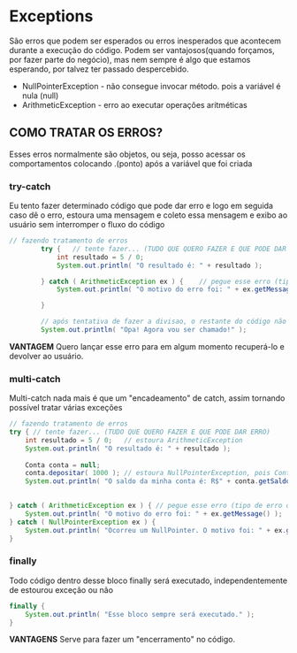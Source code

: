 # Exceptions

São erros que podem ser esperados ou erros inesperados que acontecem durante a execução do código.
Podem ser vantajosos(quando forçamos, por fazer parte do negócio), mas nem sempre é algo que estamos esperando, por talvez ter passado despercebido.

- NullPointerException - não consegue invocar método. pois a variável é nula (null)
- ArithmeticException - erro ao executar operações aritméticas

## COMO TRATAR OS ERROS?
Esses erros normalmente são objetos, ou seja, posso acessar os comportamentos colocando .(ponto) após a variável que foi criada

### try-catch
Eu tento fazer determinado código que pode dar erro e logo em seguida caso dê o erro, estoura uma mensagem e coleto essa mensagem e exibo ao usuário sem interromper o fluxo do código

```java
// fazendo tratamento de erros
        try {   // tente fazer... (TUDO QUE QUERO FAZER E QUE PODE DAR ERRO)
            int resultado = 5 / 0;
            System.out.println( "O resultado é: " + resultado );

        } catch ( ArithmeticException ex ) {    // pegue esse erro (tipo de erro que quero tratar + nome de variavel para o erro) - variavel faz referência do tipo(ojeto) ArithmeticException
            System.out.println( "O motivo do erro foi: " + ex.getMessage() );   // pego a mensagem do erro

        }

        // após tentativa de fazer a divisao, o restante do código não é interrompido - segue o fluxo
        System.out.println( "Opa! Agora vou ser chamado!" );
```
**VANTAGEM**
Quero lançar esse erro para em algum momento recuperá-lo e devolver ao usuário.

### multi-catch
Multi-catch nada mais é que um "encadeamento" de catch, assim tornando possível tratar várias exceções
```java
// fazendo tratamento de erros  
try { // tente fazer... (TUDO QUE QUERO FAZER E QUE PODE DAR ERRO)  
    int resultado = 5 / 0;   // estoura ArithmeticException  
    System.out.println( "O resultado é: " + resultado );  
  
    Conta conta = null;  
    conta.depositar( 1000 ); // estoura NullPointerException, pois Conta não foi instanciada(new)  
    System.out.println( "O saldo da minha conta é: R$" + conta.getSaldo() );  

	
} catch ( ArithmeticException ex ) { // pegue esse erro (tipo de erro que quero tratar + nome de variavel para o erro) - variavel faz referência do tipo ArithmeticException  
    System.out.println( "O motivo do erro foi: " + ex.getMessage() );   // pego a mensagem do erro  
} catch ( NullPointerException ex ) {  
    System.out.println( "Ocorreu um NullPointer. O motivo foi: " + ex.getMessage() );  
}
```

### finally
Todo código dentro desse bloco finally será executado, independentemente de estourou exceção ou não

```java
finally {
    System.out.println( "Esse bloco sempre será executado." );
}
```

**VANTAGENS**
Serve para fazer um "encerramento" no código.